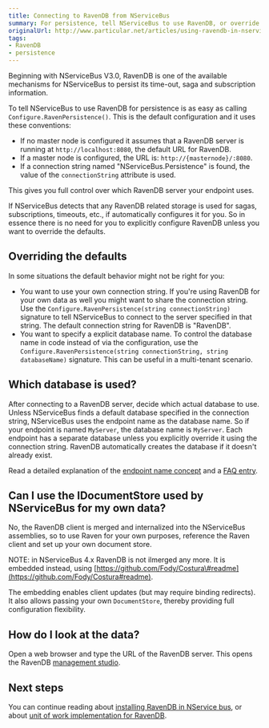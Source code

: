 ```yaml
---
title: Connecting to RavenDB from NServiceBus
summary: For persistence, tell NServiceBus to use RavenDB, or override the defaults.
originalUrl: http://www.particular.net/articles/using-ravendb-in-nservicebus-connecting
tags:
- RavenDB
- persistence
---
```


Beginning with NServiceBus V3.0, RavenDB is one of the available mechanisms for NServiceBus to persist its time-out, saga and subscription information.

To tell NServiceBus to use RavenDB for persistence is as easy as calling `Configure.RavenPersistence()`. This is the default configuration and it uses these conventions:

-   If no master node is configured it assumes that a RavenDB server is running at `http://localhost:8080`, the default URL for RavenDB.
-   If a master node is configured, the URL is: `http://{masternode}/:8080`.
-   If a connection string named "NServiceBus.Persistence" is found, the value of the `connectionString` attribute is used.

This gives you full control over which RavenDB server your endpoint uses.

If NServiceBus detects that any RavenDB related storage is used for sagas, subscriptions, timeouts, etc., if automatically configures it for you. So in essence there is no need for you to explicitly configure RavenDB unless you want to override the defaults.

Overriding the defaults
-----------------------

In some situations the default behavior might not be right for you:

-   You want to use your own connection string. If you're using RavenDB for your own data as well you might want to share the connection string. Use the `Configure.RavenPersistence(string connectionString)` signature to tell NServiceBus to connect to the server specified in that string. The default connection string for RavenDB is "RavenDB".
-   You want to specify a explicit database name. To control the database name in code instead of via the configuration, use the `Configure.RavenPersistence(string connectionString, string databaseName)` signature. This can be useful in a multi-tenant scenario.

Which database is used?
-----------------------

After connecting to a RavenDB server, decide which actual database to use. Unless NServiceBus finds a default database specified in the connection string, NServiceBus uses the endpoint name as the database name. So if your endpoint is named `MyServer`, the database name is
`MyServer`. Each endpoint has a separate database unless you explicitly override it using the connection string. RavenDB automatically creates the database if it doesn't already exist.

Read a detailed explanation of the [endpoint name concept](convention-over-configuration) and a [FAQ entry](how-to-specify-your-input-queue-name.md).

Can I use the IDocumentStore used by NServiceBus for my own data?
-----------------------------------------------------------------

No, the RavenDB client is merged and internalized into the NServiceBus assemblies, so to use Raven for your own purposes, reference the Raven client and set up your own document store.

NOTE: in NServiceBus 4.x RavenDB is not ilmerged any more. It is embedded instead, using
[https://github.com/Fody/Costura\#readme](https://github.com/Fody/Costura#readme).

The embedding enables client updates (but may require binding redirects). It also allows passing your own `DocumentStore`, thereby providing full configuration flexibility.

How do I look at the data?
--------------------------

Open a web browser and type the URL of the RavenDB server. This opens the RavenDB [management studio](http://ravendb.net/docs/studio).

Next steps
----------

You can continue reading about [installing RavenDB in NService bus](using-ravendb-in-nservicebus-installing.md), or about [unit of work implementation for RavenDB](unit-of-work-implementation-for-ravendb.md).
